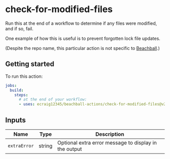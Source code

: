# check-for-modified-files

Run this at the end of a workflow to determine if any files were modified, and if so, fail.

One example of how this is useful is to prevent forgotten lock file updates.

(Despite the repo name, this particular action is not specific to [Beachball](https://microsoft.github.io/beachball).)

## Getting started

To run this action:

```yaml
jobs:
  build:
    steps:
      # at the end of your workflow:
      - uses: ecraig12345/beachball-actions/check-for-modified-files@v2
```

## Inputs

| Name         | Type   | Description                                           |
| ------------ | ------ | ----------------------------------------------------- |
| `extraError` | string | Optional extra error message to display in the output |
